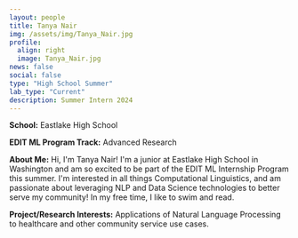 ```yaml
---
layout: people
title: Tanya Nair
img: /assets/img/Tanya_Nair.jpg
profile:
  align: right
  image: Tanya_Nair.jpg
news: false
social: false
type: "High School Summer"
lab_type: "Current"
description: Summer Intern 2024
---
```


**School:** Eastlake High School

**EDIT ML Program Track:**
Advanced Research

**About Me:**
Hi, I'm Tanya Nair! I'm a junior at Eastlake High School in Washington and am so excited to be part of the EDIT ML Internship Program this summer. I'm interested in all things Computational Linguistics, and am passionate about leveraging NLP and Data Science technologies to better serve my community! In my free time, I like to swim and read.

**Project/Research Interests:**
Applications of Natural Language Processing to healthcare and other community service use cases.
    